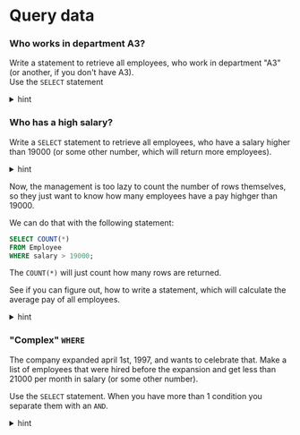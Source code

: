 ﻿# Query data

### Who works in department A3?
Write a statement to retrieve all employees, who work in department "A3" (or another, if you don't have A3).\
Use the `SELECT` statement

<details>
<summary>hint</summary>

```sql
SELECT *
FROM employee
WHERE department = 'A3';
```

</details>

### Who has a high salary?

Write a `SELECT` statement to retrieve all employees, who have a salary higher than 19000 (or some other number, which will return more employees).

<details>
<summary>hint</summary>

```sql
SELECT *
FROM employee
WHERE salary > 19000;
```

</details>

Now, the management is too lazy to count the number of rows themselves, so they just want to know how many employees have a pay highger than 19000.

We can do that with the following statement:

```sql
SELECT COUNT(*)
FROM Employee
WHERE salary > 19000;
```

The `COUNT(*)` will just count how many rows are returned.

See if you can figure out, how to write a statement, which will calculate the average pay of all employees.

<details>
<summary>hint</summary>

```sql
SELECT AVG(*)
FROM employee
```

</details>

### "Complex" `WHERE`

The company expanded april 1st, 1997, and wants to celebrate that. 
Make a list of employees that were hired before the expansion 
and get less than 21000 per month in salary (or some other number).

Use the `SELECT` statement. When you have more than 1 condition you separate them with an `AND`.

<details>
<summary>hint</summary>

```sql
SELECT *
FROM employee
WHERE startdate < '01-04-1997' 
  AND salary < 21000
```

</details>

